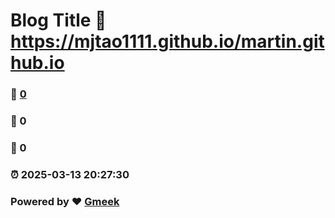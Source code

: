 # Blog Title :link: https://mjtao1111.github.io/martin.github.io 
### :page_facing_up: [0](https://mjtao1111.github.io/martin.github.io/tag.html) 
### :speech_balloon: 0 
### :hibiscus: 0 
### :alarm_clock: 2025-03-13 20:27:30 
### Powered by :heart: [Gmeek](https://github.com/Meekdai/Gmeek)
